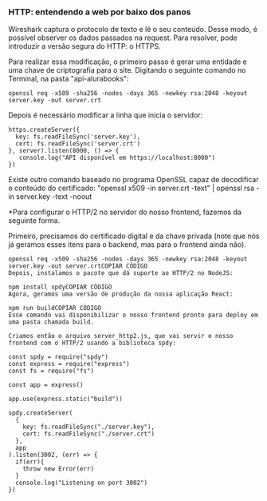 <h3>HTTP: entendendo a web por baixo dos panos</h3>

Wireshark captura o protocolo de texto e lê o seu conteúdo. Desse modo, é possível observer os dados passados na request. Para resolver, pode introduzir a versão segura do HTTP: o HTTPS.

Para realizar essa modificação, o primeiro passo é gerar uma entidade e uma chave de criptografia para o site. Digitando o seguinte comando no Terminal, na pasta "api-alurabooks":
```
openssl req -x509 -sha256 -nodes -days 365 -newkey rsa:2048 -keyout server.key -out server.crt
```
Depois é necessário modificar a linha que inicia o servidor:
```
https.createServer({
  key: fs.readFileSync('server.key'),
  cert: fs.readFileSync('server.crt')
}, server).listen(8000, () => {
   console.log("API disponível em https://localhost:8000")
})
```
Existe outro comando baseado no programa OpenSSL capaz de decodificar o conteúdo do certificado: "openssl x509 -in server.crt -text" | openssl rsa -in server.key -text -noout

*Para configurar o HTTP/2 no servidor do nosso frontend, fazemos da seguinte forma.

Primeiro, precisamos do certificado digital e da chave privada (note que nós já geramos esses itens para o backend, mas para o frontend ainda não).
```
openssl req -x509 -sha256 -nodes -days 365 -newkey rsa:2048 -keyout server.key -out server.crtCOPIAR CÓDIGO
Depois, instalamos o pacote que dá suporte ao HTTP/2 no NodeJS:

npm install spdyCOPIAR CÓDIGO
Agora, geramos uma versão de produção da nossa aplicação React:

npm run buildCOPIAR CÓDIGO
Esse comando vai disponibilizar o nosso frontend pronto para deploy em uma pasta chamada build.

Criamos então o arquivo server_http2.js, que vai servir o nosso frontend com o HTTP/2 usando a biblioteca spdy:

const spdy = require("spdy")
const express = require("express")
const fs = require("fs")

const app = express()

app.use(express.static("build"))

spdy.createServer(
  {
    key: fs.readFileSync("./server.key"),
    cert: fs.readFileSync("./server.crt")
  },
  app
).listen(3002, (err) => {
  if(err){
    throw new Error(err)
  }
  console.log("Listening on port 3002")
})
```
